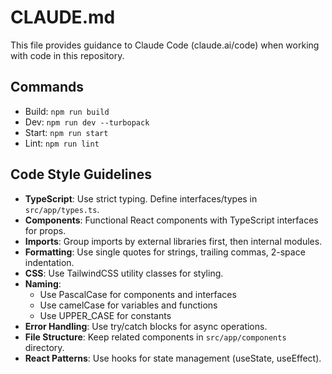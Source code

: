 # CLAUDE.md

This file provides guidance to Claude Code (claude.ai/code) when working with code in this repository.

## Commands
- Build: `npm run build`
- Dev: `npm run dev --turbopack`
- Start: `npm run start`
- Lint: `npm run lint`

## Code Style Guidelines
- **TypeScript**: Use strict typing. Define interfaces/types in `src/app/types.ts`.
- **Components**: Functional React components with TypeScript interfaces for props.
- **Imports**: Group imports by external libraries first, then internal modules.
- **Formatting**: Use single quotes for strings, trailing commas, 2-space indentation.
- **CSS**: Use TailwindCSS utility classes for styling.
- **Naming**: 
  - Use PascalCase for components and interfaces
  - Use camelCase for variables and functions
  - Use UPPER_CASE for constants
- **Error Handling**: Use try/catch blocks for async operations.
- **File Structure**: Keep related components in `src/app/components` directory.
- **React Patterns**: Use hooks for state management (useState, useEffect).